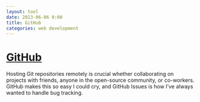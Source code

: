 ```yaml
---
layout: tool
date: 2013-06-06 0:00
title: GitHub
categories: web development
---
```


# [GitHub](http://github.com)
Hosting Git repositories remotely is crucial whether collaborating on projects
with friends, anyone in the open-source community, or co-workers. GitHub makes
this so easy I could cry, and GitHub Issues is how I've always wanted to handle
bug tracking.
